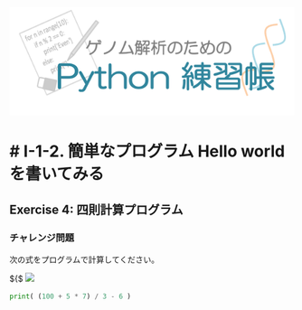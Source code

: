 ![ゲノム解析のためのPython練習帳](https://github.com/qqep685d/MyIMGs/blob/master/logo/python_exercises.png?raw=true "logo")

# # I-1-2. 簡単なプログラム Hello world を書いてみる
## Exercise 4: 四則計算プログラム
### チャレンジ問題
次の式をプログラムで計算してください。

${$
<img src="https://latex.codecogs.com/gif.latex?\frac{100+5\times7}{3}-6&space;=&space;-1">

```python
print( (100 + 5 * 7) / 3 - 6 )
```
